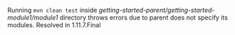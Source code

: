 Running `mvn clean test` inside *getting-started-parent/getting-started-module1/module1* directory throws errors due to parent does not specify its modules.
Resolved in 1.11.7.Final
